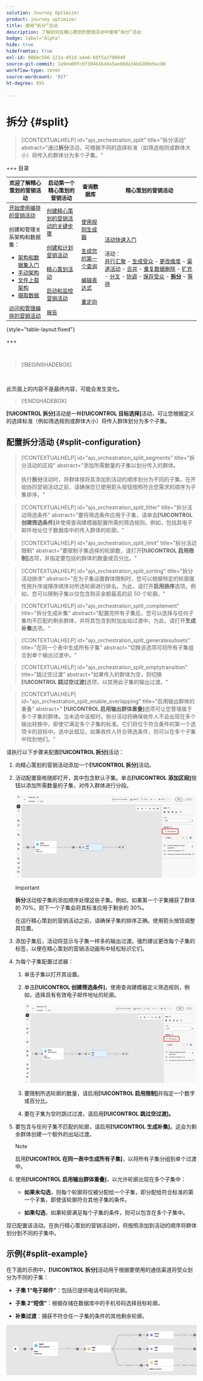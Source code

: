 ```yaml
---
solution: Journey Optimizer
product: journey optimizer
title: 使用“拆分”活动
description: 了解如何在精心策划的营销活动中使用“拆分”活动
badge: label="Alpha"
hide: true
hidefromtoc: true
exl-id: 986bc566-123a-451d-a4a6-bbf5a2798849
source-git-commit: 1a9ea09fcbf304b1649a5ae88da34bd209e9ac8b
workflow-type: tm+mt
source-wordcount: '917'
ht-degree: 95%

---
```


# 拆分 {#split}

>[!CONTEXTUALHELP]
>id="ajo_orchestration_split"
>title="拆分活动"
>abstract="通过&#x200B;**拆分**&#x200B;活动，可根据不同的选择标准（如筛选规则或群体大小）将传入的群体分为多个子集。"


+++ 目录

| 欢迎了解精心策划的营销活动 | 启动第一个精心策划的营销活动 | 查询数据库 | 精心策划的营销活动 |
|---|---|---|---|
| [开始使用编排的营销活动](../gs-orchestrated-campaigns.md)<br/><br/>创建和管理关系架构和数据集：</br> <ul><li>[架构和数据集入门](../gs-schemas.md)</li><li>[手动架构](../manual-schema.md)</li><li>[文件上载架构](../file-upload-schema.md)</li><li>[摄取数据](../ingest-data.md)</li></ul>[访问和管理编排的营销活动](../access-manage-orchestrated-campaigns.md) | [创建精心策划的营销活动的关键步骤](../gs-campaign-creation.md)<br/><br/>[创建和计划营销活动](../create-orchestrated-campaign.md)<br/><br/>[精心策划活动](../orchestrate-activities.md)<br/><br/>[启动和监控营销活动](../start-monitor-campaigns.md)<br/><br/>[报告](../reporting-campaigns.md) | [使用规则生成器](../orchestrated-rule-builder.md)<br/><br/>[生成您的第一个查询](../build-query.md)<br/><br/>[编辑表达式](../edit-expressions.md)<br/><br/>[重定向](../retarget.md) | [活动快速入门](about-activities.md)<br/><br/>活动：<br/>[并行汇聚](and-join.md) - [生成受众](build-audience.md) - [更改维度](change-dimension.md) - [渠道活动](channels.md) - [合并](combine.md) - [重复数据删除](deduplication.md) - [扩充](enrichment.md) - [分叉](fork.md) - [协调](reconciliation.md) - [保存受众](save-audience.md) - <b>[拆分](split.md)</b> - [等待](wait.md) |

{style="table-layout:fixed"}

+++


<br/>

>[!BEGINSHADEBOX]

</br>

此页面上的内容不是最终内容，可能会发生变化。

>[!ENDSHADEBOX]

**[!UICONTROL 拆分]**&#x200B;活动是一种&#x200B;**[!UICONTROL 目标选择]**&#x200B;活动，可让您根据定义的选择标准（例如筛选规则或群体大小）将传入群体划分为多个子集。

## 配置拆分活动 {#split-configuration}

>[!CONTEXTUALHELP]
>id="ajo_orchestration_split_segments"
>title="拆分活动的区段"
>abstract="添加所需数量的子集以划分传入的群体。<br/></br>执行&#x200B;**拆分**&#x200B;活动时，将群体按将其添加到活动的顺序划分为不同的子集。在开始协同营销活动之前，请确保您已使用箭头按钮按照符合您需求的顺序为子集排序。"

>[!CONTEXTUALHELP]
>id="ajo_orchestration_split_filter"
>title="拆分活动筛选条件"
>abstract="要将筛选条件应用于子集，请单击&#x200B;**[!UICONTROL 创建筛选条件]**&#x200B;并使用查询建模器配置所需的筛选规则。例如，包括其电子邮件地址位于数据库中的传入群体的轮廓。"

>[!CONTEXTUALHELP]
>id="ajo_orchestration_split_limit"
>title="拆分活动限制"
>abstract="要限制子集选择的轮廓数，请打开&#x200B;**[!UICONTROL 启用限制]**&#x200B;选项，并指定要包括的群体的数量或百分比。"

>[!CONTEXTUALHELP]
>id="ajo_orchestration_split_sorting"
>title="拆分活动排序"
>abstract="在为子集设置群体限制时，您可以根据特定的轮廓属性按升序或降序顺序对所选轮廓进行排名。为此，请打开&#x200B;**启用排序**&#x200B;选项。例如，您可以限制子集以仅包含购买金额最高的前 50 个轮廓。"

>[!CONTEXTUALHELP]
>id="ajo_orchestration_split_complement"
>title="拆分生成补集"
>abstract="配置完所有子集后，您可以选择与任何子集均不匹配的剩余群体，并将其包含到附加出站过渡中。为此，请打开&#x200B;**生成补集**&#x200B;选项。"

>[!CONTEXTUALHELP]
>id="ajo_orchestration_split_generatesubsets"
>title="在同一个表中生成所有子集"
>abstract="切换该选项可将所有子集组合到单个输出过渡中。"

>[!CONTEXTUALHELP]
>id="ajo_orchestration_split_emptytransition"
>title="跳过空过渡"
>abstract="如果传入的群体为空，则切换&#x200B;**[!UICONTROL 跳过空过渡]**&#x200B;选项，以禁用此子集的输出过渡。"

>[!CONTEXTUALHELP]
>id="ajo_orchestration_split_enable_overlapping"
>title="启用输出群体的重叠"
>abstract=" **[!UICONTROL 启用输出群体重叠]**&#x200B;选项可让您管理属于多个子集的群体。当未选中该框时，拆分活动将确保收件人不会出现在多个输出转换中，即使它满足多个子集的标准。它们将位于符合条件的第一个选项卡的目标中。选中此框后，如果收件人符合筛选条件，则可以在多个子集中找到他们。"

请执行以下步骤来配置&#x200B;**[!UICONTROL 拆分]**&#x200B;活动：

1. 向精心策划的营销活动添加一个&#x200B;**[!UICONTROL 拆分]**&#x200B;活动。

1. 活动配置窗格随即打开，其中包含默认子集。单击&#x200B;**[!UICONTROL 添加区段]**&#x200B;按钮以添加所需数量的子集，对传入群体进行分段。

   ![](../assets/orchestrated-split-1.png)

   >[!IMPORTANT]
   >
   >**拆分**&#x200B;活动按子集的添加顺序处理这些子集。例如，如果第一个子集捕获了群体的 70%，则下一个子集会将其标准应用于剩余的 30%。
   >
   >在运行精心策划的营销活动之前，请确保子集的排序正确。使用箭头按钮调整其位置。

1. 添加子集后，活动将显示与子集一样多的输出过渡。强烈建议更改每个子集的标签，以便在精心策划的营销活动画布中轻松标识它们。

1. 为每个子集配置过滤器：

   1. 单击子集以打开其设置。

   1. 单击&#x200B;**[!UICONTROL 创建筛选条件]**，使用查询建模器定义筛选规则，例如，选择具有有效电子邮件地址的轮廓。

      ![](../assets/orchestrated-split-1.png)

   1. 要限制所选轮廓的数量，请启用&#x200B;**[!UICONTROL 启用限制]**&#x200B;并指定一个数字或百分比。

   1. 要在子集为空时跳过过渡，请启用&#x200B;**[!UICONTROL 跳过空过渡]。**

1. 要包含与任何子集不匹配的轮廓，请启用&#x200B;**[!UICONTROL 生成补集]**。这会为剩余群体创建一个额外的出站过渡。

   >[!NOTE]
   >
   >启用&#x200B;**[!UICONTROL 在同一表中生成所有子集]**，以将所有子集分组到单个过渡中。

1. 使用&#x200B;**[!UICONTROL 启用输出群体重叠]**，以允许轮廓出现在多个子集中：

   * **如果未勾选**，则每个轮廓将仅被分配给一个子集，即分配给符合标准的第一个子集，即使该轮廓符合其他子集的条件。

   * **如果勾选**，如果轮廓满足每个子集的条件，则可以包含在多个子集中。

现已配置该活动。在执行精心策划的营销活动时，将按照添加到活动的顺序将群体划分到不同的子集中。

## 示例{#split-example}

在下面的示例中，**[!UICONTROL 拆分]**&#x200B;活动用于根据要使用的通信渠道将受众划分为不同的子集：

* **子集 1“电子邮件”**：包括已提供电话号码的轮廓。

* **子集 2“短信”**：根据存储在数据库中的手机号码选择目标轮廓。

* **补集过渡**：捕获不符合任一子集的条件的其他剩余轮廓。

![](../assets/orchestrated-split-3.png)
